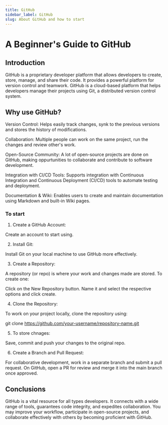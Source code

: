 ```yaml
---
title: GitHub
sidebar_label: GitHub
slug: About GitHub and how to start
---
```


# A Beginner's Guide to GitHub

## Introduction
GitHub is a proprietary developer platform that allows developers to create, store, manage, and share their code. It provides a powerful platform for version control and teamwork.
GitHub is a cloud-based platform that helps developers manage their projects using Git, a distributed version control system.

## Why use GitHub?

Version Control: Helps easily track changes, synk to the previous versions and stores the history of modifications.

Collaboration: Multiple people can work on the same project, run the changes and review other's work.

Open-Source Community: A lot of open-source projects are done on GitHub, making oppurtunities to collaborate and contribute to software development.

Integration with CI/CD Tools: Supports integration with Continuous Integration and Continuous Deployment (CI/CD) tools to automate testing and deployment.

Documentation & Wiki: Enables users to create and maintain documentation using Markdown and built-in Wiki pages.

### To start
1. Create a GitHub Account:

Create an account to start using.

2. Install Git:

Install Git on your local machine to use GitHub more effectively.

3. Create a Repository:

A repository (or repo) is where your work and changes made are stored. To create one:

Click on the New Repository button.
Name it and select the respective options and click create.

4. Clone the Repository:

To work on your project locally, clone the repository using:

git clone https://github.com/your-username/repository-name.git

5. To store chnages:

Save, commit and push your changes to the original repo. 


6. Create a Branch and Pull Request:

For collaborative development, work in a separate branch and submit a pull request. On GitHub, open a PR for review and merge it into the main branch once approved.

## Conclusions
GitHub is a vital resource for all types developers. It connects with a wide range of tools, guarantees code integrity, and expedites collaboration. You may improve your workflow, participate in open-source projects, and collaborate effectively with others by becoming proficient with GitHub.
